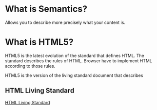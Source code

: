 # What is Semantics?

Allows you to describe more precisely what your content is.


# What is HTML5?

HTML5 is the latest evolution of the standard that defines HTML. The standard describes the rules of HTML.
Browser have to implement HTML according to those rules.

HTML5 is the version of the living standard document that describes  

## HTML Living Standard

[HTML Living Standard](https://html.spec.whatwg.org/)